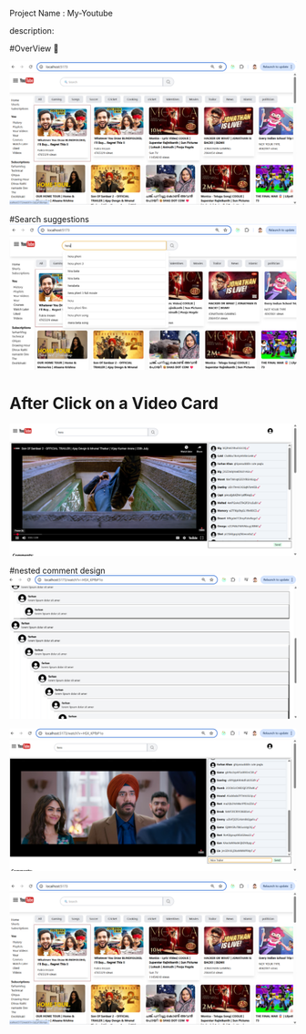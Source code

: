 Project Name : My-Youtube

description:

#OverView 🚀



![image alt](https://github.com/mdgulamrasulkhan/my-youtube/blob/5253fb59ce933314e9d0232447c86d9799e21dbb/Screenshot%202025-07-14%20145316.png)

#Search suggestions
![image alt](https://github.com/mdgulamrasulkhan/my-youtube/blob/e81b9b10c41bfaf57966e73cfe9d7786826f7ef7/Screenshot%202025-07-14%20145410.png)

# After Click on a Video Card
![image alt](https://github.com/mdgulamrasulkhan/my-youtube/blob/f0fb79b21362e321cb028109df22a16553f277be/Screenshot%202025-07-14%20145455.png)

#nested comment design
![image alt](https://github.com/mdgulamrasulkhan/my-youtube/blob/fea88aea011b14b2a35399c3b6a911b528b10761/Screenshot%202025-07-14%20145518.png)

![image alt](https://github.com/mdgulamrasulkhan/my-youtube/blob/04ebefe7e1e6ef77339f093f22e7db79dbdc10e5/Screenshot%202025-07-14%20145607.png)

![image alt](https://github.com/mdgulamrasulkhan/my-youtube/blob/5253fb59ce933314e9d0232447c86d9799e21dbb/Screenshot%202025-07-14%20145316.png)


